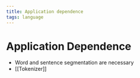 ```yaml
---
title: Application dependence
tags: language
---
```


# Application Dependence
- Word and sentence segmentation are necessary
- [[Tokenizer]]










































